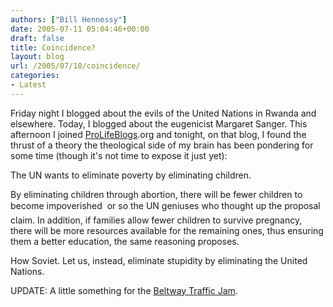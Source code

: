 ```yaml
---
authors: ["Bill Hennessy"]
date: 2005-07-11 05:04:46+00:00
draft: false
title: Coincidence?
layout: blog
url: /2005/07/10/coincidence/
categories:
- Latest
---
```


Friday night I blogged about the evils of the United Nations in Rwanda and elsewhere.  Today, I blogged about the eugenicist Margaret Sanger.  This afternoon I joined [ProLifeBlogs](https://www.prolifeblogs.com/articles/archives/2005/07/unfpa_pitches_a_1.php).org and tonight, on that blog, I found the thrust of a theory the theological side of my brain has been pondering for some time (though it's not time to expose it just yet):

The UN wants to eliminate poverty by eliminating children.



> 
By eliminating children through abortion, there will be fewer children to become impoverished  or so the UN geniuses who thought up the proposal claim. In addition, if families allow fewer children to survive pregnancy, there will be more resources available for the remaining ones, thus ensuring them a better education, the same reasoning proposes.



How Soviet.  Let us, instead, eliminate stupidity by eliminating the United Nations.

UPDATE:  A little something for the [Beltway Traffic Jam](https://www.outsidethebeltway.com/archives/11277).
